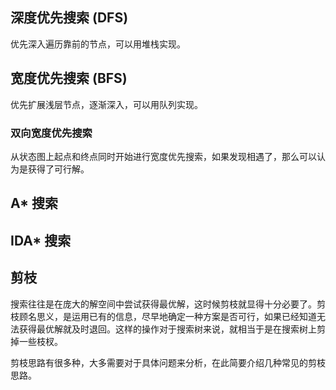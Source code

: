 ## 深度优先搜索 (DFS)
优先深入遍历靠前的节点，可以用堆栈实现。

## 宽度优先搜索 (BFS)
优先扩展浅层节点，逐渐深入，可以用队列实现。

### 双向宽度优先搜索
从状态图上起点和终点同时开始进行宽度优先搜索，如果发现相遇了，那么可以认为是获得了可行解。

## A* 搜索

## IDA* 搜索

## 剪枝

搜索往往是在庞大的解空间中尝试获得最优解，这时候剪枝就显得十分必要了。剪枝顾名思义，是运用已有的信息，尽早地确定一种方案是否可行，如果已经知道无法获得最优解就及时退回。这样的操作对于搜索树来说，就相当于是在搜索树上剪掉一些枝杈。

剪枝思路有很多种，大多需要对于具体问题来分析，在此简要介绍几种常见的剪枝思路。